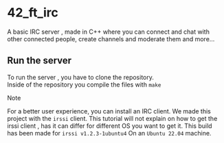 # 42_ft_irc
A basic IRC server , made in C++ where you can connect and chat with other connected people, create channels and moderate them and more...

## Run the server
To run the server , you have to clone the repository. </br >
Inside of the repository you compile the files with ```make``` </br>

>[!NOTE]
>For a better user experience, you can install an IRC client. We made this project with the ```irssi``` client.
>This tutorial will not explain on how to get the irssi client , has it can differ for different OS you want to get it.
>This build has been made for ```irssi v1.2.3-1ubuntu4``` On an ```Ubuntu 22.04``` machine.

